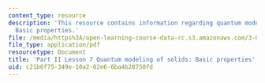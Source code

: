 ```yaml
---
content_type: resource
description: 'This resource contains information regarding quantum modeling of solids:
  Basic properties.'
file: /media/https%3A/open-learning-course-data-rc.s3.amazonaws.com/3-021j-introduction-to-modeling-and-simulation-spring-2012/c21b6f75349e10a202e66ba4b28750fd_MIT3_021JS12_L7.pdf
file_type: application/pdf
resourcetype: Document
title: 'Part II Lesson 7 Quantum modeling of solids: Basic properties'
uid: c21b6f75-349e-10a2-02e6-6ba4b28750fd
---
```

